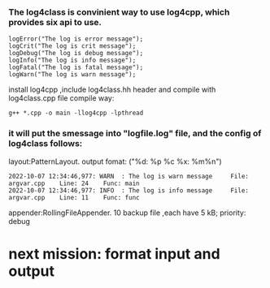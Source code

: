 ### The log4class is convinient way to use log4cpp, which provides six api to use.
    logError("The log is error message");
    logCrit("The log is crit message");
    logDebug("The log is debug message");
    logInfo("The log is info message");
    logFatal("The log is fatal message");
    logWarn("The log is warn message");
    
install log4cpp ,include log4class.hh header and compile with log4class.cpp file
compile way: 
``` 
g++ *.cpp -o main -llog4cpp -lpthread 
```

### it will put the smessage into "logfile.log" file, and the config of log4class follows:

layout:PatternLayout. output fomat: ("%d: %p %c %x: %m%n")
```
2022-10-07 12:34:46,977: WARN  : The log is warn message	 File: argvar.cpp	 Line: 24	 Func: main
2022-10-07 12:34:46,977: INFO  : The log is info message	 File: argvar.cpp	 Line: 11	 Func: func
```
appender:RollingFileAppender. 10 backup file ,each have 5 kB;
priority: debug

# next mission: format input and output
